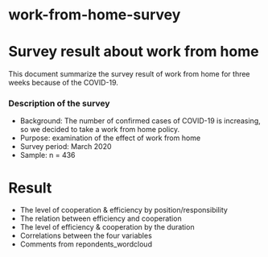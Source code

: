 # work-from-home-survey


# Survey result about work from home  

This document summarize the survey result of work from home for three weeks because of the COVID-19.


### Description of the survey 

* Background: The number of confirmed cases of COVID-19 is increasing, so we decided to take a work from home policy. 
* Purpose: examination of the effect of work from home 
* Survey period: March 2020 
* Sample: n = 436


# Result 
* The level of cooperation & efficiency by position/responsibility
* The relation between efficiency and cooperation
* The level of efficiency & cooperation by the duration 
* Correlations between the four variables
* Comments from repondents_wordcloud
